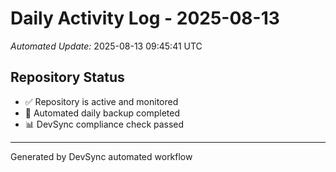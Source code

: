 # Daily Activity Log - 2025-08-13

*Automated Update:* 2025-08-13 09:45:41 UTC

## Repository Status
- ✅ Repository is active and monitored
- 🔄 Automated daily backup completed
- 📊 DevSync compliance check passed

---
Generated by DevSync automated workflow
